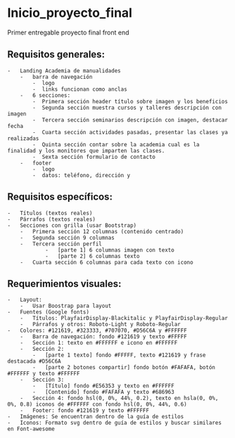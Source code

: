 # Inicio_proyecto_final
Primer entregable proyecto final front end

## Requisitos generales:
    -   Landing Academia de manualidades
        -   barra de navegación
            -  logo
            -  links funcionan como anclas
        -   6 secciones:
            -  Primera sección header título sobre imagen y los beneficios
        	-  Segunda sección muestra cursos y talleres descripción con imagen
        	-  Tercera sección seminarios descripción con imagen, destacar fecha
            -  Cuarta sección actividades pasadas, presentar las clases ya realizadas
            -  Quinta sección contar sobre la academia cual es la finalidad y los monitores que imparten las clases.
            -  Sexta sección formulario de contacto
        -   footer
            -  logo
            -  datos: teléfono, dirección y

## Requisitos específicos:
    -   Títulos (textos reales)
    -   Párrafos (textos reales)
    -   Secciones con grilla (usar Bootstrap)
        -   Primera sección 12 columnas (contenido centrado)
        -   Segunda sección 9 columnas
        -   Tercera sección perfil
                -   [parte 1] 6 columnas imagen con texto
                -   [parte 2] 6 columnas texto
        -   Cuarta sección 6 columnas para cada texto con icono

## Requerimientos visuales:
    -   Layout:
        -   Usar Boostrap para layout
    -   Fuentes (Google fonts)
        -   Títulos: PlayfairDisplay-Blackitalic y PlayfairDisplay-Regular
        -   Párrafos y otros: Roboto-Light y Roboto-Regular
    -   Colores: #121619, #323333, #707070, #D56C6A y #FFFFFF
        -   Barra de navegación: fondo #121619 y texto #FFFFF
        -   Sección 1: texto en #FFFFFF e icono en #FFFFFF
        -   Sección 2:
            -   [parte 1 texto] fondo #FFFFF, texto #121619 y frase destacada #D56C6A
            -   [parte 2 botones compartir] fondo botón #FAFAFA, botón #FFFFFF y texto #FFFFFF
        -   Sección 3:
            -   [Título] fondo #E56353 y texto en #FFFFFF
            -   [Contenido] fondo #FAFAFA y texto #686963
        -   Sección 4: fondo hsl(0, 0%, 44%, 0.2), texto en hsla(0, 0%, 0%, 0.8) iconos de #FFFFFF con fondo hsl(0, 0%, 44%, 0.6)
        -   Footer: fondo #121619 y texto #FFFFFF
    -   Imágenes: Se encuentran dentro de la guía de estilos
    -   Iconos: Formato svg dentro de guía de estilos y buscar similares en Font-awesome
